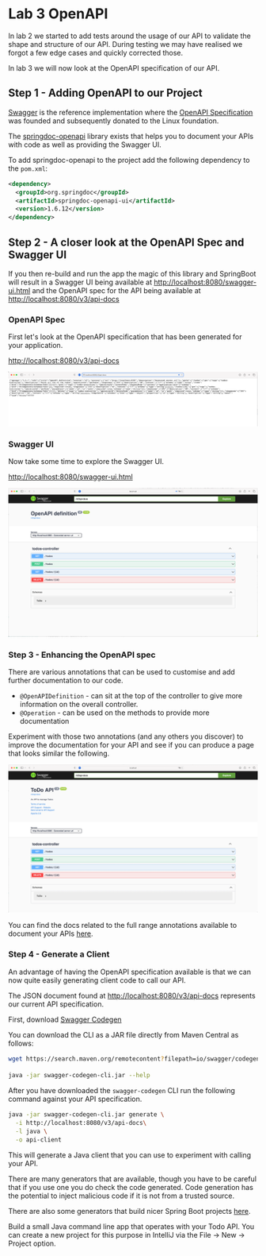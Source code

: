 # Lab 3 OpenAPI

In lab 2 we started to add tests around the usage of our API to validate the shape and structure of our API.
During testing we may have realised we forgot a few edge cases and quickly corrected those.

In lab 3 we will now look at the OpenAPI specification of our API.

## Step 1 - Adding OpenAPI to our Project

[Swagger](https://swagger.io/about/) is the reference implementation where the [OpenAPI Specification](https://www.openapis.org) was founded and subsequently donated to the Linux foundation.

The [springdoc-openapi](https://springdoc.org) library exists that helps you to document your APIs with code as well as providing the Swagger UI.

To add springdoc-openapi to the project add the following dependency to the `pom.xml`:

```xml
<dependency>
  <groupId>org.springdoc</groupId>
  <artifactId>springdoc-openapi-ui</artifactId>
  <version>1.6.12</version>
</dependency>

```

## Step 2 - A closer look at the OpenAPI Spec and Swagger UI

If you then re-build and run the app the magic of this library and SpringBoot will result in a Swagger UI being available at <http://localhost:8080/swagger-ui.html> and the OpenAPI spec for the API being available at <http://localhost:8080/v3/api-docs>

### OpenAPI Spec

First let's look at the OpenAPI specification that has been generated for your application.

<http://localhost:8080/v3/api-docs>

![API Docs](03A-api-docs.png)

### Swagger UI

Now take some time to explore the Swagger UI.

<http://localhost:8080/swagger-ui.html>

![Swagger UI](03B-swagger.png)

### Step 3 - Enhancing the OpenAPI spec

There are various annotations that can be used to customise and add further documentation to our code.

* `@OpenAPIDefinition` - can sit at the top of the controller to give more information on the overall controller.
* `@Operation` - can be used on the methods to provide more documentation

Experiment with those two annotations (and any others you discover) to improve the documentation for your API and see if you can produce a page that looks similar the following.

![More Documentation](03D-more-docs.png)

You can find the docs related to the full range annotations available to document your APIs [here](https://github.com/swagger-api/swagger-core/wiki/Swagger-2.X---Annotations#quick-annotation-overview).

### Step 4 - Generate a Client

An advantage of having the OpenAPI specification available is that we can now quite easily generating client code to call our API.

The JSON document found at <http://localhost:8080/v3/api-docs> represents our current API specification.

First, download [Swagger Codegen](https://swagger.io/tools/swagger-codegen/)

You can download the CLI as a JAR file directly from Maven Central as follows:

```sh
wget https://search.maven.org/remotecontent?filepath=io/swagger/codegen/v3/swagger-codegen-cli/3.0.36/swagger-codegen-cli-3.0.36.jar -O swagger-codegen-cli.jar

java -jar swagger-codegen-cli.jar --help
```

After you have downloaded the `swagger-codegen` CLI run the following command against your API specification.

```sh
java -jar swagger-codegen-cli.jar generate \
  -i http://localhost:8080/v3/api-docs\
  -l java \
  -o api-client
```

This will generate a Java client that you can use to experiment with calling your API.

There are many generators that are available, though you have to be careful that if you use one you do check the code generated.
Code generation has the potential to inject malicious code if it is not from a trusted source.

There are also some generators that build nicer Spring Boot projects [here](https://www.baeldung.com/spring-boot-rest-client-swagger-codegen).

Build a small Java command line app that operates with your Todo API.
You can create a new project for this purpose in IntelliJ via the File -> New -> Project option.
